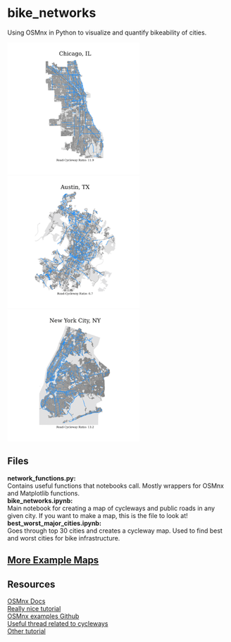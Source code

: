 # bike_networks
Using OSMnx in Python to visualize and quantify bikeability of cities.

<img src="examples/png/Chicago,&#32;IL.png" alt="drawing" height="300"/> <img src="examples/png/Austin,&#32;TX.png" alt="drawing" height="300"/> <img src="examples/png/New&#32;York&#32;City,&#32;NY.png" alt="drawing" height="300"/>

## Files
**network_functions.py:**  
Contains useful functions that notebooks call. Mostly wrappers for OSMnx and Matplotlib functions.  
**bike_networks.ipynb:**  
Main notebook for creating a map of cycleways and public roads in any given city. If you want to make a map,   this is the file to look at!  
**best_worst_major_cities.ipynb:**  
Goes through top 30 cities and creates a cycleway map. Used to find best and worst cities for bike infrastructure.  

## [More Example Maps](examples/pdf/)  

## Resources
[OSMnx Docs](https://osmnx.readthedocs.io/en/stable/)  
[Really nice tutorial](https://geoffboeing.com/2016/11/osmnx-python-street-networks/)  
[OSMnx examples Github](https://github.com/gboeing/osmnx-examples)  
[Useful thread related to cycleways](https://github.com/gboeing/osmnx/issues/151)  
[Other tutorial](https://automating-gis-processes.github.io/CSC/notebooks/L3/retrieve_osm_data.html)  
